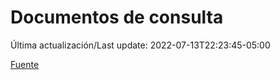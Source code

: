# Documentos de consulta

Última actualización/Last update: 2022-07-13T22:23:45-05:00

 [Fuente](https://coronavirus.gob.mx/documentos-de-consulta/)
